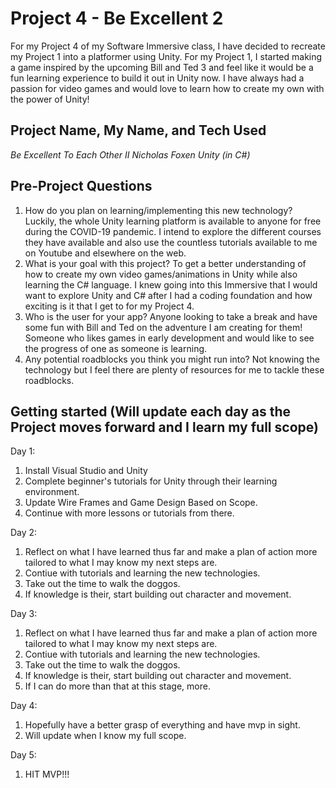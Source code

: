 # Project 4 -  Be Excellent 2

For my Project 4 of my Software Immersive class, I have decided to recreate my Project 1 into a platformer using Unity. For my Project 1, I started making a game inspired by the upcoming Bill and Ted 3 and feel like it would be a fun learning experience to build it out in Unity now. I have always had a passion for video games and would love to learn how to create my own with the power of Unity! 

## Project Name, My Name, and Tech Used
*Be Excellent To Each Other II* 
*Nicholas Foxen*
*Unity (in C#)*

## Pre-Project Questions 
1. How do you plan on learning/implementing this new technology? 
  Luckily, the whole Unity learning platform is available to anyone for free during the COVID-19 pandemic. I intend to explore the different courses they have available and also use the countless tutorials available to me on Youtube and elsewhere on the web.
2. What is your goal with this project? 
  To get a better understanding of how to create my own video games/animations in Unity while also learning the C# language. I knew going into this Immersive that I would want to explore Unity and C# after I had a coding foundation and how exciting is it that I get to for my Project 4.
3. Who is the user for your app?
  Anyone looking to take a break and have some fun with Bill and Ted on the adventure I am creating for them! Someone who likes games in early development and would like to see the progress of one as someone is learning.
4. Any potential roadblocks you think you might run into? 
  Not knowing the technology but I feel there are plenty of resources for me to tackle these roadblocks.


## Getting started (Will update each day as the Project moves forward and I learn my full scope)

Day 1:
1. Install Visual Studio and Unity
2. Complete beginner's tutorials for Unity through their learning environment.
3. Update Wire Frames and Game Design Based on Scope.
4. Continue with more lessons or tutorials from there.

Day 2:
1. Reflect on what I have learned thus far and make a plan of action more tailored to what I may know my next steps are.
2. Contiue with tutorials and learning the new technologies.
3. Take out the time to walk the doggos.
4. If knowledge is their, start building out character and movement.

Day 3:
1. Reflect on what I have learned thus far and make a plan of action more tailored to what I may know my next steps are.
2. Contiue with tutorials and learning the new technologies.
3. Take out the time to walk the doggos.
4. If knowledge is their, start building out character and movement.
5. If I can do more than that at this stage, more.

Day 4:
1. Hopefully have a better grasp of everything and have mvp in sight.
2. Will update when I know my full scope.

Day 5: 
1. HIT MVP!!!

